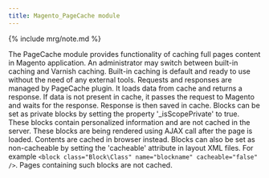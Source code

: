 ```yaml
---
title: Magento_PageCache module
---
```


{% include mrg/note.md %}

The PageCache module provides functionality of caching full pages content in Magento application. An administrator may switch between built-in caching and Varnish caching. Built-in caching is default and ready to use without the need of any external tools.
Requests and responses are managed by PageCache plugin. It loads data from cache and returns a response. If data is not present in cache, it passes the request to Magento and waits for the response. Response is then saved in cache.
Blocks can be set as private blocks by setting the property '_isScopePrivate' to true. These blocks contain personalized information and are not cached in the server. These blocks are being rendered using AJAX call after the page is loaded. Contents are cached in browser instead.
Blocks can also be set as non-cacheable by setting the 'cacheable' attribute in layout XML files. For example `<block class="Block\Class" name="blockname" cacheable="false" />`. Pages containing such blocks are not cached.

